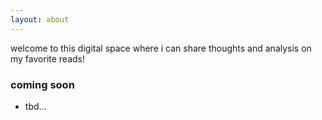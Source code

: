 ```yaml
---
layout: about
---
```


welcome to this digital space where i can share thoughts and analysis on my favorite reads!

### coming soon

- tbd...
